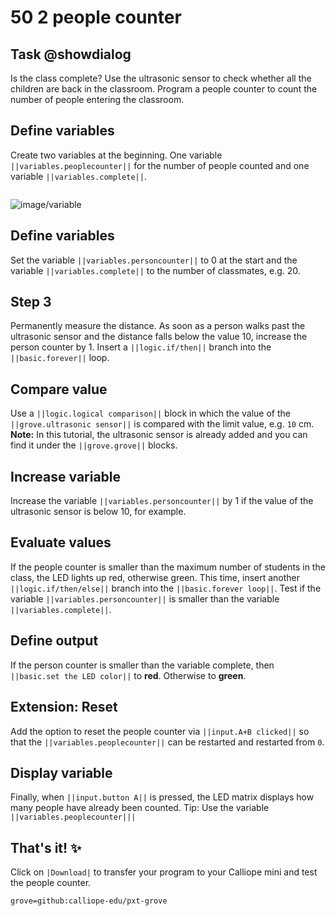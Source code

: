 # 50 2 people counter


## Task @showdialog
Is the class complete?
Use the ultrasonic sensor to check whether all the children are back in the classroom. Program a people counter to count the number of people entering the classroom.

## Define variables
Create two variables at the beginning. One variable ``||variables.peoplecounter||`` for the number of people counted and one variable ``||variables.complete||``. 

```
```
![image/variable](image/variable)

## Define variables
Set the variable ``||variables.personcounter||`` to 0 at the start and the variable ``||variables.complete||`` to the number of classmates, e.g. 20. 


## Step 3
Permanently measure the distance. As soon as a person walks past the ultrasonic sensor and the distance falls below the value 10, increase the person counter by 1. Insert a ``||logic.if/then||`` branch into the ``||basic.forever||`` loop. 



## Compare value
Use a ``||logic.logical comparison||`` block in which the value of the ``||grove.ultrasonic sensor||`` is compared with the limit value, e.g. ``10`` cm. 
**Note:** In this tutorial, the ultrasonic sensor is already added and you can find it under the ``||grove.grove||`` blocks.


## Increase variable
Increase the variable ``||variables.personcounter||`` by 1 if the value of the ultrasonic sensor is below 10, for example.


## Evaluate values
If the people counter is smaller than the maximum number of students in the class, the LED lights up red, otherwise green. This time, insert another ``||logic.if/then/else||`` branch into the ``||basic.forever loop||``. Test if the variable ``||variables.personcounter||`` is smaller than the variable ``||variables.complete||``.

## Define output
If the person counter is smaller than the variable complete, then ``||basic.set the LED color||`` to **red**. Otherwise to **green**. 

## Extension: Reset
Add the option to reset the people counter via ``||input.A+B clicked||`` so that the ``||variables.peoplecounter||`` can be restarted and restarted from ``0``.

## Display variable
Finally, when ``||input.button A||`` is pressed, the LED matrix displays how many people have already been counted. 
Tip: Use the variable ``||variables.peoplecounter|||`` 

## That's it! ✨
Click on ``|Download|`` to transfer your program to your Calliope mini and test the people counter.

```package
grove=github:calliope-edu/pxt-grove

